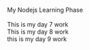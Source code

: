 My Nodejs Learning Phase <br>
<br>
This is my day 7 work 
<br>
This is my day 8 work
<br>
this is my day 9 work